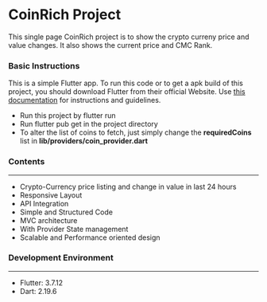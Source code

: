 # CoinRich Project
This single page CoinRich project is to show the crypto curreny price and value changes. It also shows the current price and CMC Rank.

### Basic Instructions
This is a simple Flutter app. To run this code or to get a apk build of this project, you should download Flutter from their official Website. Use [this documentation](https://docs.flutter.dev/get-started/install "this documentation") for instructions and guidelines. 

- Run this project by flutter run
- Run flutter pub get in the project directory
- To alter the list of coins to fetch, just simply change the **requiredCoins** list in **lib/providers/coin_provider.dart**

### Contents
------------
- Crypto-Currency price listing and change in value in last 24 hours
- Responsive Layout
- API Integration
- Simple and Structured Code
- MVC architecture
- With Provider State management
- Scalable and Performance oriented design


### Development Environment
------------
- Flutter: 3.7.12
- Dart: 2.19.6